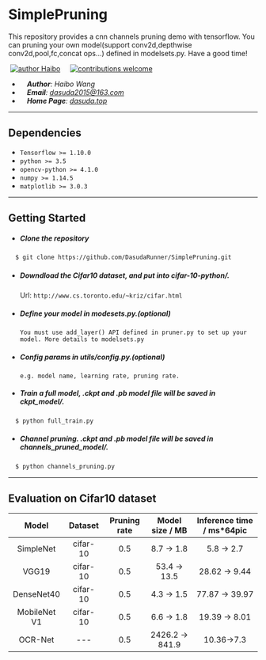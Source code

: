 # SimplePruning
This repository provides a cnn channels pruning demo with tensorflow. You can pruning your own model(support conv2d,depthwise conv2d,pool,fc,concat ops...) defined in modelsets.py. Have a good time!

&nbsp;[![author Haibo](https://img.shields.io/badge/author-Haibo%20Wong-blue.svg?style=flat)](https://github.com/DasudaRunner/Object-Tracking)&nbsp;&nbsp;&nbsp;&nbsp;
[![contributions welcome](https://img.shields.io/badge/contributions-welcome-brightgreen.svg?style=flat)](https://github.com/dwyl/esta/issues)<br>
- &emsp;***Author**: Haibo Wang*<br>
- &emsp;***Email**: dasuda2015@163.com*
- &emsp;***Home Page**: [dasuda.top](https://dasuda.top)*

---
## Dependencies

- `Tensorflow >= 1.10.0`
- `python >= 3.5`
- `opencv-python >= 4.1.0`
- `numpy >= 1.14.5`
- `matplotlib >= 3.0.3`

---
## Getting Started

- ##### Clone the repository
```bash
  $ git clone https://github.com/DasudaRunner/SimplePruning.git
```

- ##### Downdload the Cifar10 dataset, and put into cifar-10-python/.
  Url: `http://www.cs.toronto.edu/~kriz/cifar.html`

- ##### Define your model in modesets.py.(**optional**)

  `You must use add_layer() API defined in pruner.py to set up your model. More details to modelsets.py`

- ##### Config params in utils/config.py.(**optional**)
  `e.g. model name, learning rate, pruning rate.`

- ##### Train a full model, .ckpt and .pb model file will be saved in ckpt_model/.
```bash
  $ python full_train.py
```

- ##### Channel pruning. .ckpt and .pb model file will be saved in channels_pruned_model/.
```bash
  $ python channels_pruning.py
```

---
## Evaluation on Cifar10 dataset

| Model | Dataset | Pruning rate | Model size / MB | Inference time / ms\*64pic |
|:-:|:-:|:-:|:-:|:-:|
|SimpleNet|cifar-10| 0.5 |8.7 -> 1.8| 5.8 -> 2.7|
|VGG19|cifar-10 | 0.5 |53.4 -> 13.5|28.62 -> 9.44|
|DenseNet40|cifar-10| 0.5 |4.3 -> 1.5|77.87 -> 39.97|
|MobileNet V1|cifar-10| 0.5 |6.6 -> 1.8|19.39 -> 8.01|
|OCR-Net|---|0.5|2426.2 -> 841.9|10.36->7.3|